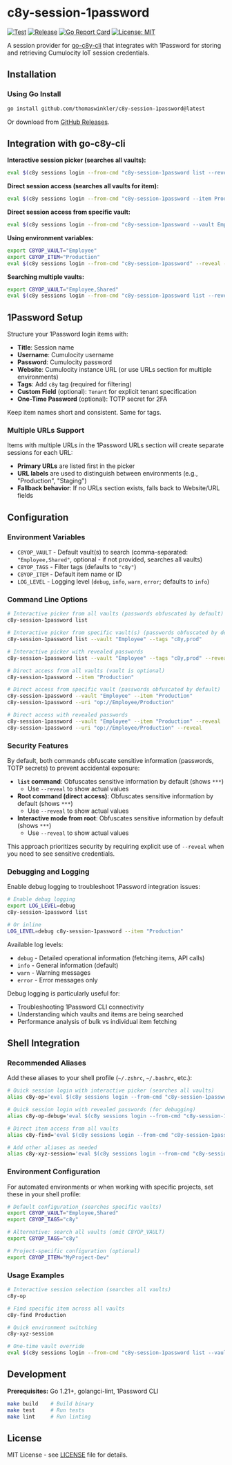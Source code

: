 # c8y-session-1password

[![Test](https://github.com/thomaswinkler/c8y-session-1password/actions/workflows/test.yml/badge.svg)](https://github.com/thomaswinkler/c8y-session-1password/actions/workflows/test.yml)
[![Release](https://github.com/thomaswinkler/c8y-session-1password/actions/workflows/release.yml/badge.svg)](https://github.com/thomaswinkler/c8y-session-1password/actions/workflows/release.yml)
[![Go Report Card](https://goreportcard.com/badge/github.com/thomaswinkler/c8y-session-1password)](https://goreportcard.com/report/github.com/thomaswinkler/c8y-session-1password)
[![License: MIT](https://img.shields.io/badge/License-MIT-yellow.svg)](https://opensource.org/licenses/MIT)

A session provider for [go-c8y-cli](https://github.com/reubenmiller/go-c8y-cli) that integrates with 1Password for storing and retrieving Cumulocity IoT session credentials.

## Installation

### Using Go Install

```bash
go install github.com/thomaswinkler/c8y-session-1password@latest
```

Or download from [GitHub Releases](https://github.com/thomaswinkler/c8y-session-1password/releases).

## Integration with go-c8y-cli

**Interactive session picker (searches all vaults):**
```bash
eval $(c8y sessions login --from-cmd "c8y-session-1password list --reveal" --shell auto)
```

**Direct session access (searches all vaults for item):**
```bash
eval $(c8y sessions login --from-cmd "c8y-session-1password --item Production --reveal" --shell auto)
```

**Direct session access from specific vault:**
```bash
eval $(c8y sessions login --from-cmd "c8y-session-1password --vault Employee --item Production --reveal" --shell auto)
```

**Using environment variables:**
```bash
export C8YOP_VAULT="Employee"
export C8YOP_ITEM="Production"
eval $(c8y sessions login --from-cmd "c8y-session-1password" --reveal --shell auto)
```

**Searching multiple vaults:**
```bash
export C8YOP_VAULT="Employee,Shared"
eval $(c8y sessions login --from-cmd "c8y-session-1password list --reveal" --shell auto)
```

## 1Password Setup

Structure your 1Password login items with:
- **Title**: Session name
- **Username**: Cumulocity username  
- **Password**: Cumulocity password
- **Website**: Cumulocity instance URL (or use URLs section for multiple environments)
- **Tags**: Add `c8y` tag (required for filtering)
- **Custom Field** (optional): `Tenant` for explicit tenant specification
- **One-Time Password** (optional): TOTP secret for 2FA

Keep item names short and consistent. Same for tags.

### Multiple URLs Support

Items with multiple URLs in the 1Password URLs section will create separate sessions for each URL:
- **Primary URLs** are listed first in the picker
- **URL labels** are used to distinguish between environments (e.g., "Production", "Staging")
- **Fallback behavior**: If no URLs section exists, falls back to Website/URL fields

## Configuration

### Environment Variables
- `C8YOP_VAULT` - Default vault(s) to search (comma-separated: `"Employee,Shared"`, optional - if not provided, searches all vaults)
- `C8YOP_TAGS` - Filter tags (defaults to `"c8y"`)
- `C8YOP_ITEM` - Default item name or ID
- `LOG_LEVEL` - Logging level (`debug`, `info`, `warn`, `error`; defaults to `info`)

### Command Line Options
```bash
# Interactive picker from all vaults (passwords obfuscated by default)
c8y-session-1password list

# Interactive picker from specific vault(s) (passwords obfuscated by default)
c8y-session-1password list --vault "Employee" --tags "c8y,prod"

# Interactive picker with revealed passwords
c8y-session-1password list --vault "Employee" --tags "c8y,prod" --reveal

# Direct access from all vaults (vault is optional)
c8y-session-1password --item "Production"

# Direct access from specific vault (passwords obfuscated by default)
c8y-session-1password --vault "Employee" --item "Production"
c8y-session-1password --uri "op://Employee/Production"

# Direct access with revealed passwords
c8y-session-1password --vault "Employee" --item "Production" --reveal
c8y-session-1password --uri "op://Employee/Production" --reveal
```

### Security Features

By default, both commands obfuscate sensitive information (passwords, TOTP secrets) to prevent accidental exposure:

- **`list` command**: Obfuscates sensitive information by default (shows `***`)
  - Use `--reveal` to show actual values
- **Root command (direct access)**: Obfuscates sensitive information by default (shows `***`)
  - Use `--reveal` to show actual values
- **Interactive mode from root**: Obfuscates sensitive information by default (shows `***`)
  - Use `--reveal` to show actual values

This approach prioritizes security by requiring explicit use of `--reveal` when you need to see sensitive credentials.

### Debugging and Logging

Enable debug logging to troubleshoot 1Password integration issues:

```bash
# Enable debug logging
export LOG_LEVEL=debug
c8y-session-1password list

# Or inline
LOG_LEVEL=debug c8y-session-1password --item "Production"
```

Available log levels:
- `debug` - Detailed operational information (fetching items, API calls)
- `info` - General information (default)
- `warn` - Warning messages
- `error` - Error messages only

Debug logging is particularly useful for:
- Troubleshooting 1Password CLI connectivity
- Understanding which vaults and items are being searched
- Performance analysis of bulk vs individual item fetching

## Shell Integration

### Recommended Aliases

Add these aliases to your shell profile (`~/.zshrc`, `~/.bashrc`, etc.):

```bash
# Quick session login with interactive picker (searches all vaults)
alias c8y-op='eval $(c8y sessions login --from-cmd "c8y-session-1password list --reveal" --shell auto)'

# Quick session login with revealed passwords (for debugging)
alias c8y-op-debug='eval $(c8y sessions login --from-cmd "c8y-session-1password list --reveal" --shell auto)'

# Direct item access from all vaults
alias c8y-find='eval $(c8y sessions login --from-cmd "c8y-session-1password --item xyz --reveal" --shell auto)'

# Add other aliases as needed
alias c8y-xyz-session='eval $(c8y sessions login --from-cmd "c8y-session-1password --vault Shared --item xyz --reveal" --shell auto)'
```

### Environment Configuration

For automated environments or when working with specific projects, set these in your shell profile:

```bash
# Default configuration (searches specific vaults)
export C8YOP_VAULT="Employee,Shared"
export C8YOP_TAGS="c8y"

# Alternative: search all vaults (omit C8YOP_VAULT)
export C8YOP_TAGS="c8y"

# Project-specific configuration (optional)
export C8YOP_ITEM="MyProject-Dev"
```

### Usage Examples

```bash
# Interactive session selection (searches all vaults)
c8y-op

# Find specific item across all vaults
c8y-find Production

# Quick environment switching  
c8y-xyz-session

# One-time vault override
eval $(c8y sessions login --from-cmd "c8y-session-1password list --vault Personal" --reveal --shell auto)
```

## Development

**Prerequisites:** Go 1.21+, golangci-lint, 1Password CLI

```bash
make build    # Build binary
make test     # Run tests  
make lint     # Run linting
```

## License

MIT License - see [LICENSE](LICENSE) file for details.

